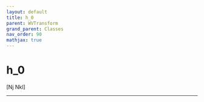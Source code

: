```yaml
---
layout: default
title: h_0
parent: WVTransform
grand_parent: Classes
nav_order: 90
mathjax: true
---
```


#  h_0

[Nj Nkl]


---

